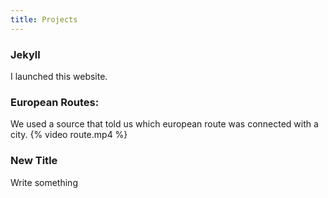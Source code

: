```yaml
---
title: Projects
---
```

### Jekyll

I launched this website.



### European Routes:

We used a source that told us which european route was connected with a city.
{% video route.mp4 %}

### New Title

Write something
